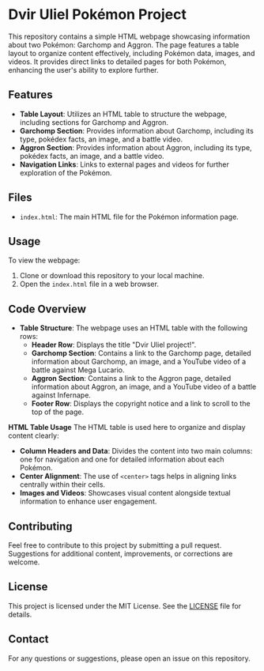 # Dvir Uliel Pokémon Project

This repository contains a simple HTML webpage showcasing information about two Pokémon: Garchomp and Aggron. The page features a table layout to organize content effectively, including Pokémon data, images, and videos. It provides direct links to detailed pages for both Pokémon, enhancing the user's ability to explore further.

## Features
- **Table Layout**: Utilizes an HTML table to structure the webpage, including sections for Garchomp and Aggron.
- **Garchomp Section**: Provides information about Garchomp, including its type, pokédex facts, an image, and a battle video.
- **Aggron Section**: Provides information about Aggron, including its type, pokédex facts, an image, and a battle video.
- **Navigation Links**: Links to external pages and videos for further exploration of the Pokémon.

## Files
- `index.html`: The main HTML file for the Pokémon information page.

## Usage
To view the webpage:
1. Clone or download this repository to your local machine.
2. Open the `index.html` file in a web browser.

## Code Overview
- **Table Structure**: The webpage uses an HTML table with the following rows:
  - **Header Row**: Displays the title "Dvir Uliel project!".
  - **Garchomp Section**: Contains a link to the Garchomp page, detailed information about Garchomp, an image, and a YouTube video of a battle against Mega Lucario.
  - **Aggron Section**: Contains a link to the Aggron page, detailed information about Aggron, an image, and a YouTube video of a battle against Infernape.
  - **Footer Row**: Displays the copyright notice and a link to scroll to the top of the page.

**HTML Table Usage**
The HTML table is used here to organize and display content clearly:
- **Column Headers and Data**: Divides the content into two main columns: one for navigation and one for detailed information about each Pokémon.
- **Center Alignment**: The use of `<center>` tags helps in aligning links centrally within their cells.
- **Images and Videos**: Showcases visual content alongside textual information to enhance user engagement.

## Contributing
Feel free to contribute to this project by submitting a pull request. Suggestions for additional content, improvements, or corrections are welcome.

## License
This project is licensed under the MIT License. See the [LICENSE](LICENSE) file for details.

## Contact
For any questions or suggestions, please open an issue on this repository.
